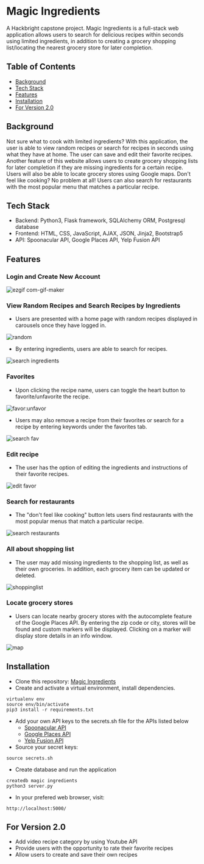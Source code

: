 # Magic Ingredients
A Hackbright capstone project. Magic Ingredients is a full-stack web application allows users to search for delicious recipes within seconds using limited ingredients, in addition to creating a grocery shopping list/locating the nearest grocery store for later completion.

## Table of Contents
- [Background](#background)
- [Tech Stack](#tech-stack)
- [Features](#features)
- [Installation](#installation)
- [For Version 2.0](#for-version-20)

## Background
Not sure what to cook with limited ingredients? With this application, the user is able to view random recipes or search for recipes in seconds using what they have at home. The user can save and edit their favorite recipes. Another feature of this website allows users to create grocery shopping lists for later completion if they are missing ingredients for a certain recipe. Users will also be able to locate grocery stores using Google maps. Don't feel like cooking? No problem at all! Users can also search for restaurants with the most popular menu that matches a particular recipe. 

## Tech Stack
- Backend: Python3, Flask framework, SQLAlchemy ORM, Postgresql database
- Frontend: HTML, CSS, JavaScript, AJAX, JSON, Jinja2, Bootstrap5
- API: Spoonacular API, Google Places API, Yelp Fusion API

## Features
### Login and Create New Account

![ezgif com-gif-maker](https://user-images.githubusercontent.com/69645683/215015329-895ff4a8-0ea6-4e72-9b3f-427e22fd7051.gif)
### View Random Recipes and Search Recipes by Ingredients
- Users are presented with a home page with random recipes displayed in carousels once they have logged in.

![random](https://user-images.githubusercontent.com/69645683/215016454-9c31fe0f-db2b-41d4-8032-bdd47fa545ef.gif)
- By entering ingredients, users are able to search for recipes.

![search ingredients](https://user-images.githubusercontent.com/69645683/215016786-f405fd36-cbbc-4ac6-9cb8-24cbe1a7f79b.gif)
### Favorites
- Upon clicking the recipe name, users can toggle the heart button to favorite/unfavorite the recipe.

![favor:unfavor](https://user-images.githubusercontent.com/69645683/215017949-9aea9e70-1c29-4c70-b3c8-132c6ebbce10.gif)
- Users may also remove a recipe from their favorites or search for a recipe by entering keywords under the favorites tab.

![search fav](https://user-images.githubusercontent.com/69645683/215018110-a4aa3c8a-53f5-4bf2-bced-03a73ee8f9cc.gif)
### Edit recipe
- The user has the option of editing the ingredients and instructions of their favorite recipes.

![edit favor](https://user-images.githubusercontent.com/69645683/215018475-834c99e2-c403-4d33-96ab-1138dc786d2d.gif)
### Search for restaurants
- The "don't feel like cooking" button lets users find restaurants with the most popular menus that match a particular recipe.

![search restaurants](https://user-images.githubusercontent.com/69645683/215018892-71c6dfc0-212f-4c43-9747-8c192161cf1e.gif)
### All about shopping list
- The user may add missing ingredients to the shopping list, as well as their own groceries. In addition, each grocery item can be updated or deleted.

![shoppinglist](https://user-images.githubusercontent.com/69645683/215020233-67ea9c0d-9d71-4c68-8624-8608c20cb0b7.gif)
### Locate grocery stores
- Users can locate nearby grocery stores with the autocomplete feature of the Google Places API. By entering the zip code or city, stores will be found and custom markers will be displayed. Clicking on a marker will display store details in an info window.

![map](https://user-images.githubusercontent.com/69645683/215022047-e625c1e4-fdd1-4137-96d0-8ce89275caed.gif)
## Installation
- Clone this repository:
[Magic Ingredients](https://github.com/niwei822/MagicIngredients)
- Create and activate a virtual environment, install dependencies.
```
virtualenv env
source env/bin/activate
pip3 install -r requirements.txt
```
- Add your own API keys to the secrets.sh file for the APIs listed below
  * [Spoonacular API](https://spoonacular.com/food-api)
  * [Google Places API](https://developers.google.com/maps/documentation/javascript/get-api-key)
  * [Yelp Fusion API](https://docs.developer.yelp.com/docs/fusion-intro)
- Source your secret keys:
```
source secrets.sh
```
- Create database and run the application
```
createdb magic ingredients
python3 server.py
```
- In your prefered web browser, visit:
```
http://localhost:5000/
```
## For Version 2.0
- Add video recipe category by using Youtube API
- Provide users with the opportunity to rate their favorite recipes
- Allow users to create and save their own recipes


